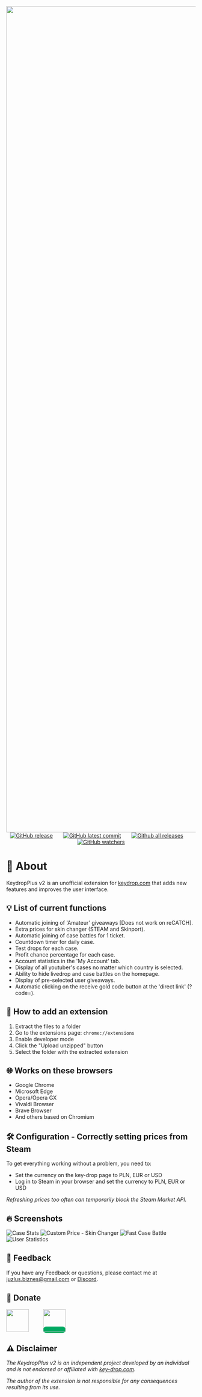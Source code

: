 
<img width="2200px" src="https://raw.githubusercontent.com/Juzlus/KeydropPlus/main/data/icons/Keydrop%2B_Icon.svg">

<div align="center">
  <a href="https://GitHub.com/Juzlus/KeydropPlus/releases/"><img alt="GitHub release" src="https://img.shields.io/github/release/Juzlus/KeydropPlus.svg?style=social"></a>&nbsp;&nbsp;&nbsp;&nbsp;&nbsp;&nbsp;
  <a href="https://GitHub.com/Juzlus/KeydropPlus/commit/"><img alt="GitHub latest commit" src="https://img.shields.io/github/last-commit/Juzlus/KeydropPlus.svg?style=social&logo=github"></a>&nbsp;&nbsp;&nbsp;&nbsp;&nbsp;&nbsp;
  <a href="https://GitHub.com/Juzlus/KeydropPlus/releases/"><img alt="Github all releases" src="https://img.shields.io/github/downloads/Juzlus/KeydropPlus/total.svg?style=social"></a>&nbsp;&nbsp;&nbsp;&nbsp;&nbsp;&nbsp;
  <a href="https://GitHub.com/Juzlus/KeydropPlus/watchers/"><img alt="GitHub watchers" src="https://img.shields.io/github/watchers/Juzlus/KeydropPlus.svg?style=social"></a>
</div>

# 🤔 About

KeydropPlus v2 is an unofficial extension for [keydrop.com](https://key-drop.com/) that adds new features and improves the user interface.


## 💡 List of current functions

- Automatic joining of 'Amateur' giveaways [Does not work on reCATCH].
- Extra prices for skin changer (STEAM and Skinport).
- Automatic joining of case battles for 1 ticket.
- Countdown timer for daily case.
- Test drops for each case.
- Profit chance percentage for each case.
- Account statistics in the 'My Account' tab.
- Display of all youtuber's cases no matter which country is selected.
- Ability to hide livedrop and case battles on the homepage.
- Display of pre-selected user giveaways.
- Automatic clicking on the receive gold code button at the 'direct link' (?code=).


## 📁 How to add an extension

1. Extract the files to a folder
2. Go to the extensions page: `chrome://extensions`
3. Enable developer mode
4. Click the "Upload unzipped" button
5. Select the folder with the extracted extension


## 🌐 Works on these browsers

- Google Chrome
- Microsoft Edge
- Opera/Opera GX
- Vivaldi Browser
- Brave Browser
- And others based on Chromium


## 🛠️ Configuration - Correctly setting prices from Steam

To get everything working without a problem, you need to:
- Set the currency on the key-drop page to PLN, EUR or USD
- Log in to Steam in your browser and set the currency to PLN, EUR or USD

_Refreshing prices too often can temporarily block the Steam Market API._


## 🔥 Screenshots

![Case Stats](https://media.discordapp.net/attachments/888958910621429832/1122657619769823302/image.png?width=1174&height=657)
![Custom Price - Skin Changer](https://media.discordapp.net/attachments/888958910621429832/1122657243159072808/image.png?width=1151&height=656)
![Fast Case Battle](https://media.discordapp.net/attachments/888958910621429832/1122656999822348288/image.png?width=1260&height=571)
![User Statistics](https://media.discordapp.net/attachments/888958910621429832/1122657464324739252/image.png?width=1089&height=657)


## 📝 Feedback

If you have any Feedback or questions, please contact me at juzlus.biznes@gmail.com or [Discord](https://discordapp.com/users/284780352042434570).


## 💝 Donate
<span>
  <a href="https://www.buymeacoffee.com/juzlus" target="_blank" alt="buymeacoffee" style="width: 40%; text-decoration: none; margin-right: 20px;">
    <img src="https://www.codehim.com/wp-content/uploads/2022/09/bmc-button-640x180.png" style="height: 60px;">
  </a>
  <a>⠀</a>
  <a href="https://buycoffee.to/juzlus" target="_blank" alt="buycoffee" style="text-decoration: none; width: 40%; background-color: rgb(0, 169, 98);border-radius: 10px;">
    <img src="https://buycoffee.to/btn/buycoffeeto-btn-primary.svg" style="height: 60px">
  </a>
</span>


## ⚠️ Disclaimer

_The KeydropPlus v2 is an independent project developed by an individual and is not endorsed or affiliated with [key-drop.com](https://key-drop.com/)._

_The author of the extension is not responsible for any consequences resulting from its use._

